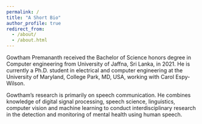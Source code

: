 ```yaml
---
permalink: /
title: "A Short Bio"
author_profile: true
redirect_from: 
  - /about/
  - /about.html
---
```


Gowtham Premananth received the Bachelor of Science honors degree in Computer engineering from University of Jaffna, Sri Lanka, in 2021. He is currently a Ph.D. student in electrical and computer engineering at the University of Maryland, College Park, MD, USA, working with Carol Espy-Wilson.

Gowtham’s research is primarily on speech communication. He combines knowledge of digital signal processing, speech science, linguistics, computer vision and machine learning to conduct interdisciplinary research in the detection and monitoring of mental health using human speech.